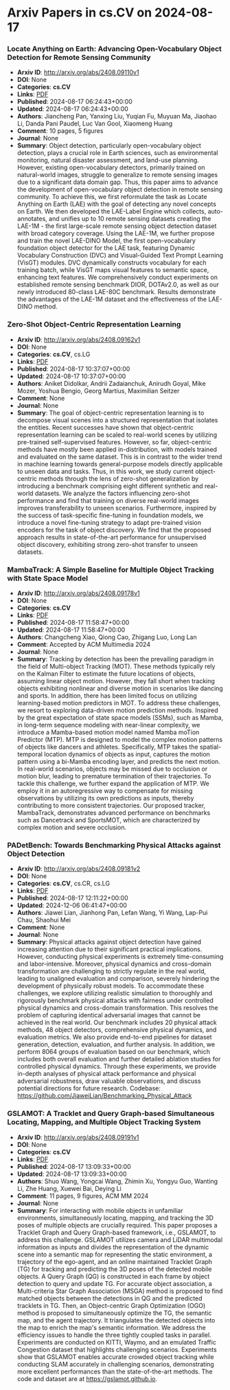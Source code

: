 # Arxiv Papers in cs.CV on 2024-08-17
### Locate Anything on Earth: Advancing Open-Vocabulary Object Detection for Remote Sensing Community
- **Arxiv ID**: http://arxiv.org/abs/2408.09110v1
- **DOI**: None
- **Categories**: **cs.CV**
- **Links**: [PDF](http://arxiv.org/pdf/2408.09110v1)
- **Published**: 2024-08-17 06:24:43+00:00
- **Updated**: 2024-08-17 06:24:43+00:00
- **Authors**: Jiancheng Pan, Yanxing Liu, Yuqian Fu, Muyuan Ma, Jiaohao Li, Danda Pani Paudel, Luc Van Gool, Xiaomeng Huang
- **Comment**: 10 pages, 5 figures
- **Journal**: None
- **Summary**: Object detection, particularly open-vocabulary object detection, plays a crucial role in Earth sciences, such as environmental monitoring, natural disaster assessment, and land-use planning. However, existing open-vocabulary detectors, primarily trained on natural-world images, struggle to generalize to remote sensing images due to a significant data domain gap. Thus, this paper aims to advance the development of open-vocabulary object detection in remote sensing community. To achieve this, we first reformulate the task as Locate Anything on Earth (LAE) with the goal of detecting any novel concepts on Earth. We then developed the LAE-Label Engine which collects, auto-annotates, and unifies up to 10 remote sensing datasets creating the LAE-1M - the first large-scale remote sensing object detection dataset with broad category coverage. Using the LAE-1M, we further propose and train the novel LAE-DINO Model, the first open-vocabulary foundation object detector for the LAE task, featuring Dynamic Vocabulary Construction (DVC) and Visual-Guided Text Prompt Learning (VisGT) modules. DVC dynamically constructs vocabulary for each training batch, while VisGT maps visual features to semantic space, enhancing text features. We comprehensively conduct experiments on established remote sensing benchmark DIOR, DOTAv2.0, as well as our newly introduced 80-class LAE-80C benchmark. Results demonstrate the advantages of the LAE-1M dataset and the effectiveness of the LAE-DINO method.



### Zero-Shot Object-Centric Representation Learning
- **Arxiv ID**: http://arxiv.org/abs/2408.09162v1
- **DOI**: None
- **Categories**: **cs.CV**, cs.LG
- **Links**: [PDF](http://arxiv.org/pdf/2408.09162v1)
- **Published**: 2024-08-17 10:37:07+00:00
- **Updated**: 2024-08-17 10:37:07+00:00
- **Authors**: Aniket Didolkar, Andrii Zadaianchuk, Anirudh Goyal, Mike Mozer, Yoshua Bengio, Georg Martius, Maximilian Seitzer
- **Comment**: None
- **Journal**: None
- **Summary**: The goal of object-centric representation learning is to decompose visual scenes into a structured representation that isolates the entities. Recent successes have shown that object-centric representation learning can be scaled to real-world scenes by utilizing pre-trained self-supervised features. However, so far, object-centric methods have mostly been applied in-distribution, with models trained and evaluated on the same dataset. This is in contrast to the wider trend in machine learning towards general-purpose models directly applicable to unseen data and tasks. Thus, in this work, we study current object-centric methods through the lens of zero-shot generalization by introducing a benchmark comprising eight different synthetic and real-world datasets. We analyze the factors influencing zero-shot performance and find that training on diverse real-world images improves transferability to unseen scenarios. Furthermore, inspired by the success of task-specific fine-tuning in foundation models, we introduce a novel fine-tuning strategy to adapt pre-trained vision encoders for the task of object discovery. We find that the proposed approach results in state-of-the-art performance for unsupervised object discovery, exhibiting strong zero-shot transfer to unseen datasets.



### MambaTrack: A Simple Baseline for Multiple Object Tracking with State Space Model
- **Arxiv ID**: http://arxiv.org/abs/2408.09178v1
- **DOI**: None
- **Categories**: **cs.CV**
- **Links**: [PDF](http://arxiv.org/pdf/2408.09178v1)
- **Published**: 2024-08-17 11:58:47+00:00
- **Updated**: 2024-08-17 11:58:47+00:00
- **Authors**: Changcheng Xiao, Qiong Cao, Zhigang Luo, Long Lan
- **Comment**: Accepted by ACM Multimedia 2024
- **Journal**: None
- **Summary**: Tracking by detection has been the prevailing paradigm in the field of Multi-object Tracking (MOT). These methods typically rely on the Kalman Filter to estimate the future locations of objects, assuming linear object motion. However, they fall short when tracking objects exhibiting nonlinear and diverse motion in scenarios like dancing and sports. In addition, there has been limited focus on utilizing learning-based motion predictors in MOT. To address these challenges, we resort to exploring data-driven motion prediction methods. Inspired by the great expectation of state space models (SSMs), such as Mamba, in long-term sequence modeling with near-linear complexity, we introduce a Mamba-based motion model named Mamba moTion Predictor (MTP). MTP is designed to model the complex motion patterns of objects like dancers and athletes. Specifically, MTP takes the spatial-temporal location dynamics of objects as input, captures the motion pattern using a bi-Mamba encoding layer, and predicts the next motion. In real-world scenarios, objects may be missed due to occlusion or motion blur, leading to premature termination of their trajectories. To tackle this challenge, we further expand the application of MTP. We employ it in an autoregressive way to compensate for missing observations by utilizing its own predictions as inputs, thereby contributing to more consistent trajectories. Our proposed tracker, MambaTrack, demonstrates advanced performance on benchmarks such as Dancetrack and SportsMOT, which are characterized by complex motion and severe occlusion.



### PADetBench: Towards Benchmarking Physical Attacks against Object Detection
- **Arxiv ID**: http://arxiv.org/abs/2408.09181v2
- **DOI**: None
- **Categories**: **cs.CV**, cs.CR, cs.LG
- **Links**: [PDF](http://arxiv.org/pdf/2408.09181v2)
- **Published**: 2024-08-17 12:11:22+00:00
- **Updated**: 2024-12-06 06:41:47+00:00
- **Authors**: Jiawei Lian, Jianhong Pan, Lefan Wang, Yi Wang, Lap-Pui Chau, Shaohui Mei
- **Comment**: None
- **Journal**: None
- **Summary**: Physical attacks against object detection have gained increasing attention due to their significant practical implications. However, conducting physical experiments is extremely time-consuming and labor-intensive. Moreover, physical dynamics and cross-domain transformation are challenging to strictly regulate in the real world, leading to unaligned evaluation and comparison, severely hindering the development of physically robust models. To accommodate these challenges, we explore utilizing realistic simulation to thoroughly and rigorously benchmark physical attacks with fairness under controlled physical dynamics and cross-domain transformation. This resolves the problem of capturing identical adversarial images that cannot be achieved in the real world. Our benchmark includes 20 physical attack methods, 48 object detectors, comprehensive physical dynamics, and evaluation metrics. We also provide end-to-end pipelines for dataset generation, detection, evaluation, and further analysis. In addition, we perform 8064 groups of evaluation based on our benchmark, which includes both overall evaluation and further detailed ablation studies for controlled physical dynamics. Through these experiments, we provide in-depth analyses of physical attack performance and physical adversarial robustness, draw valuable observations, and discuss potential directions for future research.   Codebase: https://github.com/JiaweiLian/Benchmarking_Physical_Attack



### GSLAMOT: A Tracklet and Query Graph-based Simultaneous Locating, Mapping, and Multiple Object Tracking System
- **Arxiv ID**: http://arxiv.org/abs/2408.09191v1
- **DOI**: None
- **Categories**: **cs.CV**
- **Links**: [PDF](http://arxiv.org/pdf/2408.09191v1)
- **Published**: 2024-08-17 13:09:33+00:00
- **Updated**: 2024-08-17 13:09:33+00:00
- **Authors**: Shuo Wang, Yongcai Wang, Zhimin Xu, Yongyu Guo, Wanting Li, Zhe Huang, Xuewei Bai, Deying Li
- **Comment**: 11 pages, 9 figures, ACM MM 2024
- **Journal**: None
- **Summary**: For interacting with mobile objects in unfamiliar environments, simultaneously locating, mapping, and tracking the 3D poses of multiple objects are crucially required. This paper proposes a Tracklet Graph and Query Graph-based framework, i.e., GSLAMOT, to address this challenge. GSLAMOT utilizes camera and LiDAR multimodal information as inputs and divides the representation of the dynamic scene into a semantic map for representing the static environment, a trajectory of the ego-agent, and an online maintained Tracklet Graph (TG) for tracking and predicting the 3D poses of the detected mobile objects. A Query Graph (QG) is constructed in each frame by object detection to query and update TG. For accurate object association, a Multi-criteria Star Graph Association (MSGA) method is proposed to find matched objects between the detections in QG and the predicted tracklets in TG. Then, an Object-centric Graph Optimization (OGO) method is proposed to simultaneously optimize the TG, the semantic map, and the agent trajectory. It triangulates the detected objects into the map to enrich the map's semantic information. We address the efficiency issues to handle the three tightly coupled tasks in parallel. Experiments are conducted on KITTI, Waymo, and an emulated Traffic Congestion dataset that highlights challenging scenarios. Experiments show that GSLAMOT enables accurate crowded object tracking while conducting SLAM accurately in challenging scenarios, demonstrating more excellent performances than the state-of-the-art methods. The code and dataset are at https://gslamot.github.io.



